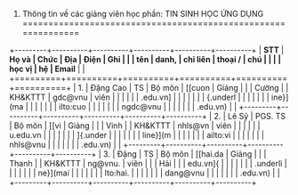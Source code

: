 1. Thông tin về các giảng viên học phần: TIN SINH HỌC ỨNG DỤNG
==============================================================

+---------+----------+----------+----------+----------+----------+
| **STT** | **Họ và  | **Chức   | **Địa    | **Điện   | **Ghi    |
|         | tên**    | danh,    | chỉ liên | thoại /  | chú**    |
|         |          | học vị** | hệ**     | Email**  |          |
+=========+==========+==========+==========+==========+==========+
| 1.      | Đặng Cao | TS       | Bộ môn   | [[cuon   | Giảng    |
|         | Cường    |          | KH&KTTT  | gdc\@vnu | viên     |
|         |          |          |          | .edu.vn] |          |
|         |          |          |          | {.underl |          |
|         |          |          |          | ine}](ma |          |
|         |          |          |          | ilto:cuo |          |
|         |          |          |          | ngdc@vnu |          |
|         |          |          |          | .edu.vn) |          |
+---------+----------+----------+----------+----------+----------+
| 2.      | Lê Sỹ    | PGS. TS  | Bộ môn   | [[vi     | Giảng    |
|         | Vinh     |          | KH&KTTT  | nhls\@vn | viên     |
|         |          |          |          | u.edu.vn |          |
|         |          |          |          | ]{.under |          |
|         |          |          |          | line}](m |          |
|         |          |          |          | ailto:vi |          |
|         |          |          |          | nhls@vnu |          |
|         |          |          |          | .edu.vn) |          |
+---------+----------+----------+----------+----------+----------+
| 3.      | Đặng     | TS       | Bộ môn   | [[hai.da | Giảng    |
|         | Thanh    |          | KH&KTTT  | ng\@vnu. | viên     |
|         | Hải      |          |          | edu.vn]{ |          |
|         |          |          |          | .underli |          |
|         |          |          |          | ne}](mai |          |
|         |          |          |          | lto:hai. |          |
|         |          |          |          | dang@vnu |          |
|         |          |          |          | .edu.vn) |          |
+---------+----------+----------+----------+----------+----------+

